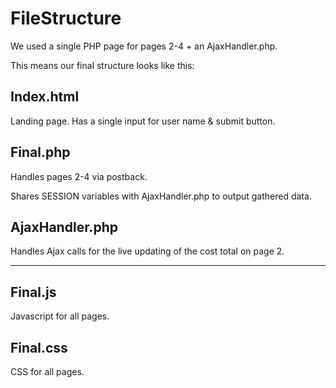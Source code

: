# FileStructure

We used a single PHP page for pages 2-4 + an AjaxHandler.php.


This means our final structure looks like this:

## Index.html
Landing page.
Has a single input for user name & submit button.

## Final.php
Handles pages 2-4 via postback. 

Shares SESSION variables with AjaxHandler.php to output gathered data.

## AjaxHandler.php
Handles Ajax calls for the live updating of the cost total on page 2.

-----------------------------------------------------------------------

## Final.js
Javascript for all pages.

## Final.css
CSS for all pages.